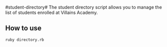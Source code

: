 #student-directory#
The student directory script allows you to manage the list of students enrolled at Villains Academy.

## How to use ##

```shell
ruby directory.rb
```
